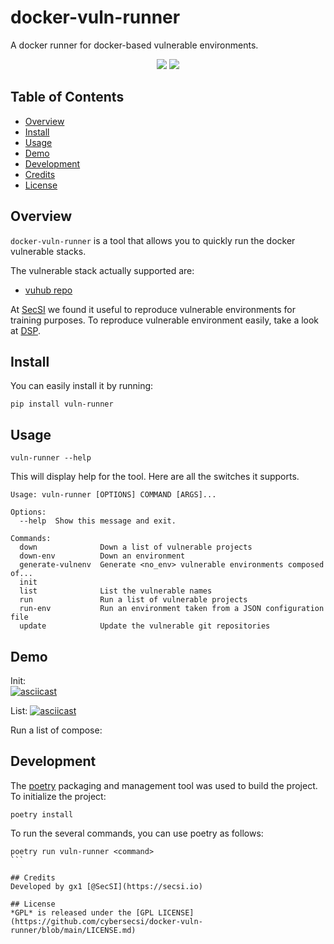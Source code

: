 # docker-vuln-runner
A docker runner for docker-based vulnerable environments. 
<p align="center">
  <a href="https://github.com/cybersecsi/docker-vuln-runner/blob/main/README.md"><img src="https://img.shields.io/badge/Documentation-complete-green.svg?style=flat"></a>
  <a href="https://github.com/cybersecsi/docker-vuln-runner/blob/main/LICENSE"><img src="https://img.shields.io/badge/License-GNU%20GPL-blue"></a>
</p>

## Table of Contents
- [Overview](#overview)
- [Install](#install)
- [Usage](#usage)
- [Demo](#demo)
- [Development](#development)
- [Credits](#credits)
- [License](#license)

## Overview
``docker-vuln-runner``  is a tool that allows you to quickly run the docker vulnerable stacks. 

The vulnerable stack actually supported are: 
* [vuhub repo](https://github.com/vulhub/vulhub)

At [SecSI](https://secsi.io) we found it useful to reproduce vulnerable environments for training purposes. To reproduce vulnerable environment easily, take a look at [DSP](https://secsi.io/docker-security-playground/).

## Install
You can easily install it by running:
```
pip install vuln-runner
```

## Usage
```
vuln-runner --help
```

This will display help for the tool. Here are all the switches it supports.

```
Usage: vuln-runner [OPTIONS] COMMAND [ARGS]...

Options:
  --help  Show this message and exit.

Commands:
  down              Down a list of vulnerable projects
  down-env          Down an environment
  generate-vulnenv  Generate <no_env> vulnerable environments composed of...
  init
  list              List the vulnerable names
  run               Run a list of vulnerable projects
  run-env           Run an environment taken from a JSON configuration file
  update            Update the vulnerable git repositories

```

## Demo
Init:   
[![asciicast](https://asciinema.org/a/wwbUs5LZ5g02qgwR9NojM4L2e.svg)](https://asciinema.org/a/wwbUs5LZ5g02qgwR9NojM4L2e)  


List: 
[![asciicast](https://asciinema.org/a/t9U7RatbEBLodBsogpnfy8uGA.svg)](https://asciinema.org/a/t9U7RatbEBLodBsogpnfy8uGA)


Run a list of compose:  


## Development  
The [poetry](https://python-poetry.org/) packaging and management tool was used to build the project.  
To initialize the project: 
```
poetry install 
```  

To run the several commands, you can use poetry as follows:  
``` 
poetry run vuln-runner <command> 
```  

## Credits
Developed by gx1 [@SecSI](https://secsi.io)

## License
*GPL* is released under the [GPL LICENSE](https://github.com/cybersecsi/docker-vuln-runner/blob/main/LICENSE.md)
